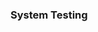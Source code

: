 ### System Testing

<panel type="seamless" header="%%-----------------------------------------%%">
  <include src="./index.md#main" />
</panel>
